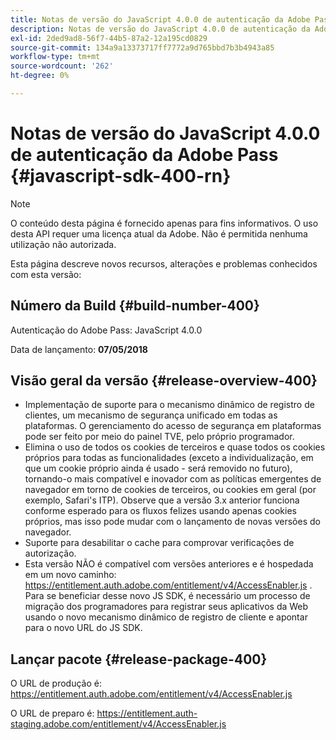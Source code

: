 ```yaml
---
title: Notas de versão do JavaScript 4.0.0 de autenticação da Adobe Pass
description: Notas de versão do JavaScript 4.0.0 de autenticação da Adobe Pass
exl-id: 2ded9ad8-56f7-44b5-87a2-12a195cd0829
source-git-commit: 134a9a13373717ff7772a9d765bbd7b3b4943a85
workflow-type: tm+mt
source-wordcount: '262'
ht-degree: 0%

---
```


# Notas de versão do JavaScript 4.0.0 de autenticação da Adobe Pass {#javascript-sdk-400-rn}

>[!NOTE]
>
>O conteúdo desta página é fornecido apenas para fins informativos. O uso desta API requer uma licença atual da Adobe. Não é permitida nenhuma utilização não autorizada.

Esta página descreve novos recursos, alterações e problemas conhecidos com esta versão:

## Número da Build {#build-number-400}

Autenticação do Adobe Pass: JavaScript 4.0.0

Data de lançamento: **07/05/2018**

## Visão geral da versão {#release-overview-400}

* Implementação de suporte para o mecanismo dinâmico de registro de clientes, um mecanismo de segurança unificado em todas as plataformas. O gerenciamento do acesso de segurança em plataformas pode ser feito por meio do painel TVE, pelo próprio programador.
* Elimina o uso de todos os cookies de terceiros e quase todos os cookies próprios para todas as funcionalidades (exceto a individualização, em que um cookie próprio ainda é usado - será removido no futuro), tornando-o mais compatível e inovador com as políticas emergentes de navegador em torno de cookies de terceiros, ou cookies em geral (por exemplo, Safari&#39;s ITP). Observe que a versão 3.x anterior funciona conforme esperado para os fluxos felizes usando apenas cookies próprios, mas isso pode mudar com o lançamento de novas versões do navegador.
* Suporte para desabilitar o cache para comprovar verificações de autorização.
* Esta versão NÃO é compatível com versões anteriores e é hospedada em um novo caminho: https://entitlement.auth.adobe.com/entitlement/v4/AccessEnabler.js . Para se beneficiar desse novo JS SDK, é necessário um processo de migração dos programadores para registrar seus aplicativos da Web usando o novo mecanismo dinâmico de registro de cliente e apontar para o novo URL do JS SDK.

## Lançar pacote {#release-package-400}

O URL de produção é: https://entitlement.auth.adobe.com/entitlement/v4/AccessEnabler.js

O URL de preparo é: https://entitlement.auth-staging.adobe.com/entitlement/v4/AccessEnabler.js
